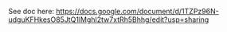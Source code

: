 See doc here: https://docs.google.com/document/d/1TZPz96N-udguKFHkesO85JtQ1lMghI2tw7xtRh5Bhhg/edit?usp=sharing